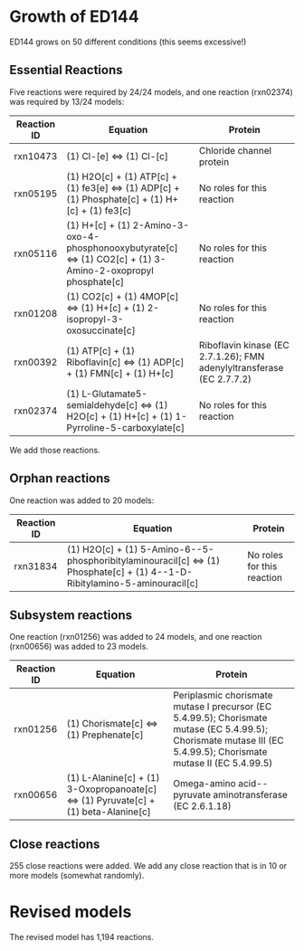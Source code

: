 # Growth of ED144

ED144 grows on 50 different conditions (this seems excessive!)

## Essential Reactions

Five reactions were required by 24/24 models, and one reaction (rxn02374) was required by 13/24 models:

Reaction ID | Equation | Protein
--- | --- | ---
rxn10473 | (1) Cl-[e] <=> (1) Cl-[c] | Chloride channel protein
rxn05195 | (1) H2O[c] + (1) ATP[c] + (1) fe3[e] <=> (1) ADP[c] + (1) Phosphate[c] + (1) H+[c] + (1) fe3[c] | No roles for this reaction
rxn05116 | (1) H+[c] + (1) 2-Amino-3-oxo-4-phosphonooxybutyrate[c] <=> (1) CO2[c] + (1) 3-Amino-2-oxopropyl phosphate[c] | No roles for this reaction
rxn01208 | (1) CO2[c] + (1) 4MOP[c] <=> (1) H+[c] + (1) 2-isopropyl-3-oxosuccinate[c] | No roles for this reaction
rxn00392 | (1) ATP[c] + (1) Riboflavin[c] <=> (1) ADP[c] + (1) FMN[c] + (1) H+[c] | Riboflavin kinase (EC 2.7.1.26); FMN adenylyltransferase (EC 2.7.7.2)
rxn02374 | (1) L-Glutamate5-semialdehyde[c] <=> (1) H2O[c] + (1) H+[c] + (1) 1-Pyrroline-5-carboxylate[c] | No roles for this reaction

We add those reactions.

## Orphan reactions

One reaction was added to 20 models:

Reaction ID | Equation | Protein
--- | --- | ---
rxn31834 | (1) H2O[c] + (1) 5-Amino-6--5-phosphoribitylaminouracil[c] <=> (1) Phosphate[c] + (1) 4--1-D-Ribitylamino-5-aminouracil[c] | No roles for this reaction

## Subsystem reactions

One reaction (rxn01256) was added to 24 models, and one reaction (rxn00656) was added to 23 models.

Reaction ID | Equation | Protein
--- | --- | ---
rxn01256 | (1) Chorismate[c] <=> (1) Prephenate[c] | Periplasmic chorismate mutase I precursor (EC 5.4.99.5); Chorismate mutase (EC 5.4.99.5); Chorismate mutase III (EC 5.4.99.5); Chorismate mutase II (EC 5.4.99.5)
rxn00656 | (1) L-Alanine[c] + (1) 3-Oxopropanoate[c] <=> (1) Pyruvate[c] + (1) beta-Alanine[c] | Omega-amino acid--pyruvate aminotransferase (EC 2.6.1.18)

## Close reactions

255 close reactions were added. We add any close reaction that is in 10 or more models (somewhat randomly).

# Revised models

The revised model has 1,194 reactions.